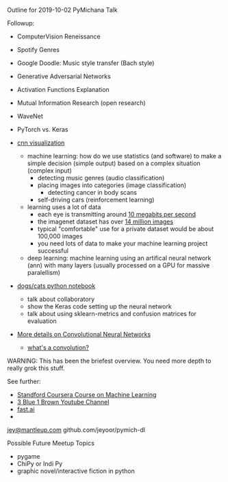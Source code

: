 Outline for 2019-10-02 PyMichana Talk

Followup:
- ComputerVision Reneissance
- Spotify Genres
- Google Doodle: Music style transfer (Bach style)
- Generative Adversarial Networks
- Activation Functions Explanation
- Mutual Information Research (open research)
- WaveNet
- PyTorch vs. Keras

- [cnn visualization](https://scs.ryerson.ca/~aharley/vis/conv/)
   - machine learning: how do we use statistics (and software) to make a simple decision (simple output) based on a complex situation (complex input)
      - detecting music genres (audio classification)
      - placing images into categories (image classification)
         - detecting cancer in body scans
      - self-driving cars (reinforcement learning)
   - learning uses a lot of data
      - each eye is transmitting around [10 megabits per second](https://www.pennmedicine.org/news/news-releases/2006/july/penn-researchers-calculate-how)
      - the imagenet dataset has over [14 million images](http://www.image-net.org/)
      - typical "comfortable" use for a private dataset would be about 100,000 images
      - you need lots of data to make your machine learning project successful
   - deep learning: machine learning using an artifical neural network (ann) with many layers (usually processed on a GPU for massive paralellism)

- [dogs/cats python notebook](https://github.com/jeyoor/pymich-dl/blob/master/dogs_and_cats_functional.ipynb)
   - talk about collaboratory
   - show the Keras code setting up the neural network
   - talk about using sklearn-metrics and confusion matrices for evaluation

- [More details on Convolutional Neural Networks](https://adeshpande3.github.io/adeshpande3.github.io/A-Beginner's-Guide-To-Understanding-Convolutional-Neural-Networks/)
   - [what's a convolution?](https://machinelearninguru.com/computer_vision/basics/convolution/image_convolution_1.html)

WARNING: This has been the briefest overview. You need more depth to really grok this stuff.

See further:

- [Standford Coursera Course on Machine Learning](https://www.coursera.org/learn/machine-learning)
- [3 Blue 1 Brown Youtube Channel](https://www.youtube.com/channel/UCYO_jab_esuFRV4b17AJtAw/search?query=deep+learning)
- [fast.ai](https://www.fast.ai/)
-

jey@mantleup.com
github.com/jeyoor/pymich-dl

Possible Future Meetup Topics

- pygame
- ChiPy or Indi Py
- graphic novel/interactive fiction in python
